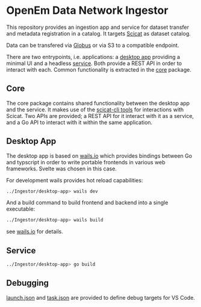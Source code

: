 # OpenEm Data Network Ingestor

This repository provides an ingestion app and service for dataset transfer and metadata registration in a catalog. It targets [Scicat](https://scicatproject.github.io) as dataset catalog.

Data can be transfered via [Globus](https://www.globus.org) or via S3 to a compatible endpoint.

There are two entrypoints, i.e. applications: a [desktop app](./desktop-app) providing a minimal UI and a headless [service](./service). Both provide a REST API in order to interact with each. Common functionality is extracted in the [core](./core) package.

## Core

The core package contains shared functionality between the desktop app and the service. It makes use of the [scicat-cli tools](https://github.com/paulscherrerinstitute/scicat-cli/tree/main) for interactions with Scicat. Two APIs are provided; a REST API for it interact with it as a service, and a Go API to interact with it within the same application.

## Desktop App

The desktop app is based on [wails.io](https://wails.io) which provides bindings between Go and typscript in order to write portable frontends in various web frameworks. Svelte was chosen in this case.

For development wails provides hot reload capabilities:

```bash
../Ingestor/desktop-app> wails dev
```

And a build command to build frontend and backend into a single executable:

```bash
../Ingestor/desktop-app> wails build
```

see [wails.io](https://wails.io) for details.

## Service

```bash
../Ingestor/desktop-app> go build
```

## Debugging

[launch.json](.vscode/launch.json) and [task.json](.vscode/tasks.json) are provided to define debug targets for VS Code.
